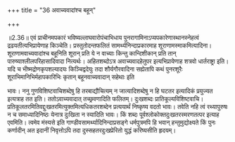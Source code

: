 +++
title = "36 अवाच्यवादांश्च बहून्"

+++
  
  
॥2.36॥ एवं प्राचीनमपकारं भविष्यल्लाघवारोपंचाभिधाय
पुनरागामिनाऽप्यपकारेणास्थानस्नेहत्वं द्रढयतीत्यभिप्रायेणाह किञ्चेति।
प्रस्तुतोदन्तफलितं सामर्थ्यनिन्दाप्रकारमाह
शूराणामस्माकमित्यादिना। शूराणामवाच्यवादांश्च बहूनिति शूरान् प्रति ये न
वाच्याः किन्तु कान्दिशीकान् प्रति तान् पारुष्याश्लीलपरिहासादिवादा
नित्यर्थः। अहितशब्दोऽत्र अवाच्यवादहेतुपर इत्यभिप्रायेणाह शत्रवो
धार्तराष्ट्रा इति। यदि च भीष्मद्रोणकृपशल्यादयः किञ्चिद्वदेयुः तदा
शौर्यगौरवादिना सह्येतापि कथं पुनरशूरैः शूराभिमानिभिर्महापकारिभिः कृतान्
बहूनवाच्यवादान् सहेथाः इति  
  
भावः। ननु गुणविशिष्टवाचिशब्देषु हि तरबाद्यौचित्यम् न जात्यादिशब्देषु न
हि घटतर इत्यादिकं प्रयुज्यत इत्यत्राह तत इति। ततोऽवाच्यवादात्
तच्छ्रवणादिति फलितम्। दुःखशब्दः प्रातिकूल्यविशिष्टवाचि।
प्रतिकूलतरमितिवद्दुःखतरमित्युक्तमित्यधिकतरशब्देन प्रत्ययार्थं निष्कृष्य
वदतो भावः। तवेति नहि त्वं रथ्यापुरुषः न च समाध्यादिनिष्ठः येनात्र दुःखिता
न स्यादिति भावः। किं शब्दः पूर्वश्लोकोक्तदुःखतरस्मरणतत्पर इत्याह
एवमिति। त्वमेव मंस्यसे इति गाण्डीवसामर्थ्यादिनिन्दाप्रसङ्गे धर्मपुत्रमपि
हि भवान् हन्तुमुद्योक्ष्यते किं पुनः कर्णादीन् अत इदानीं निवृत्तोऽपि तदा
दुस्सहतरदुःखप्रेरितो युद्धं करिष्यसीति हृदयम्।  
  
  
  
